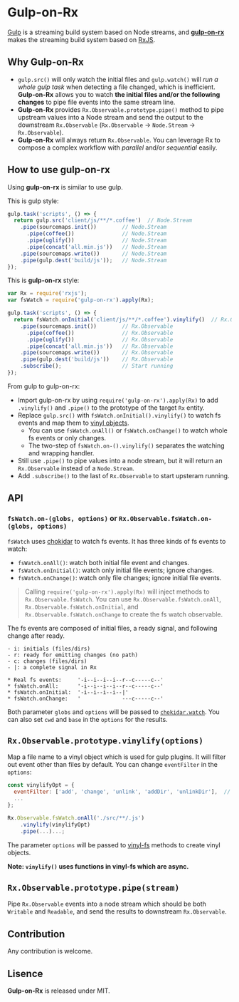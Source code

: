 # Gulp-on-Rx

[Gulp](https://github.com/gulpjs/gulp) is a streaming build system based on Node streams, and [**gulp-on-rx**](https://github.com/xareelee/gulp-on-rx) makes the streaming build system based on [RxJS](https://github.com/ReactiveX/rxjs).

## Why Gulp-on-Rx

* `gulp.src()` will only watch the initial files and `gulp.watch()` will *run a whole gulp task* when detecting a file changed, which is inefficient. **Gulp-on-Rx** allows you to watch **the initial files and/or the following changes** to pipe file events into the same stream line. 
* **Gulp-on-Rx** provides `Rx.Observable.prototype.pipe()` method to pipe upstream values into a Node stream and send the output to the downstream `Rx.Observable` (`Rx.Observable` -> `Node.Stream` -> `Rx.Observable`).
* **Gulp-on-Rx** will always return `Rx.Observable`. You can leverage Rx to compose a complex workflow with *parallel* and/or *sequential* easily.


## How to use gulp-on-rx

Using **gulp-on-rx** is similar to use gulp. 

This is gulp style:

```js
gulp.task('scripts', () => {
  return gulp.src('client/js/**/*.coffee')  // Node.Stream
    .pipe(sourcemaps.init())        // Node.Stream
      .pipe(coffee())               // Node.Stream
      .pipe(uglify())               // Node.Stream
      .pipe(concat('all.min.js'))   // Node.Stream
    .pipe(sourcemaps.write())       // Node.Stream
    .pipe(gulp.dest('build/js'));   // Node.Stream
});
```

This is **gulp-on-rx** style:

```js
var Rx = require('rxjs');
var fsWatch = require('gulp-on-rx').apply(Rx);

gulp.task('scripts', () => {
  return fsWatch.onInitial('client/js/**/*.coffee').vinylify()  // Rx.Observable
    .pipe(sourcemaps.init())        // Rx.Observable
      .pipe(coffee())               // Rx.Observable
      .pipe(uglify())               // Rx.Observable
      .pipe(concat('all.min.js'))   // Rx.Observable
    .pipe(sourcemaps.write())       // Rx.Observable
    .pipe(gulp.dest('build/js'))    // Rx.Observable
    .subscribe();                   // Start running
});
```

From gulp to gulp-on-rx:

* Import gulp-on-rx by using `require('gulp-on-rx').apply(Rx)` to add `.vinylify()` and `.pipe()` to the prototype of the target `Rx` entity.
* Replace `gulp.src()` with `fsWatch.onInitial().vinylify()` to watch fs events and map them to [vinyl objects](https://github.com/gulpjs/vinyl). 
    * You can use `fsWatch.onAll()` or `fsWatch.onChange()` to watch whole fs events or only changes.
    * The two-step of `fsWatch.on-().vinylify()` separates the watching and wrapping handler.
* Still use `.pipe()` to pipe values into a node stream, but it will return an `Rx.Observable` instead of a `Node.Stream`.
* Add `.subscribe()` to the last of `Rx.Observable` to start upsteram running.



## API

### `fsWatch.on-(globs, options)` or `Rx.Observable.fsWatch.on-(globs, options)`

`fsWatch` uses [chokidar](https://github.com/paulmillr/chokidar) to watch fs events. It has three kinds of fs events to watch:

* `fsWatch.onAll()`: watch both initial file event and changes.
* `fsWatch.onInitial()`: watch only initial file events; ignore changes.
* `fsWatch.onChange()`: watch only file changes; ignore initial file events.

> Calling `require('gulp-on-rx').apply(Rx)` will inject methods to `Rx.Observable.fsWatch`. You can use `Rx.Observable.fsWatch.onAll`, `Rx.Observable.fsWatch.onInitial`, and `Rx.Observable.fsWatch.onChange` to create the fs watch observable.

The fs events are composed of initial files, a ready signal, and following change after ready.

```
- i: initials (files/dirs)
- r: ready for emitting changes (no path)
- c: changes (files/dirs)
- |: a complete signal in Rx

* Real fs events:     '-i--i--i--i--r--c-----c--'
* fsWatch.onAll:      '-i--i--i--i--r--c-----c--'
* fsWatch.onInitial:  '-i--i--i--i--|'
* fsWatch.onChange:   '             ---c-----c--'
```

Both parameter `globs` and `options` will be passed to [`chokidar.watch`](https://github.com/paulmillr/chokidar#api). You can also set `cwd` and `base` in the `options` for the results.


## `Rx.Observable.prototype.vinylify(options)`

Map a file name to a vinyl object which is used for gulp plugins. It will filter out event other than files by default. You can change `eventFilter` in the `options`:

```js
const vinylifyOpt = {
  eventFilter: ['add', 'change', 'unlink', 'addDir', 'unlinkDir'],  // allow to pass
  ...
};

Rx.Observable.fsWatch.onAll('./src/**/.js')
    .vinylify(vinylifyOpt)
    .pipe(...)...;
```

The parameter `options` will be passed to [vinyl-fs](https://github.com/gulpjs/vinyl-fs#options) methods to create vinyl objects.

**Note: `vinylify()` uses functions in vinyl-fs which are async.**



## `Rx.Observable.prototype.pipe(stream)`

Pipe `Rx.Observable` events into a node stream which should be both `Writable` and `Readable`, and send the results to downstream `Rx.Observable`.



## Contribution

Any contribution is welcome.


## Lisence

**Gulp-on-Rx** is released under MIT.

